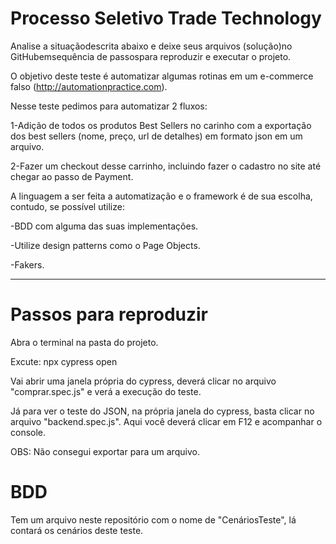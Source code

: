 # Processo Seletivo Trade Technology

Analise  a situaçãodescrita  abaixo  e  deixe  seus  arquivos  (solução)no GitHubemsequência de passospara reproduzir e executar o projeto.

O objetivo deste teste é automatizar algumas rotinas em um e-commerce falso (http://automationpractice.com).

Nesse teste pedimos para automatizar 2 fluxos:

1-Adição de todos os produtos Best Sellers no carinho com a exportação dos best sellers (nome, preço, url de detalhes) em formato json em um arquivo.

2-Fazer um checkout desse carrinho, incluindo fazer o cadastro no site até chegar ao passo de Payment.

A linguagem a ser feita a automatização e o framework é de sua escolha, contudo, se possível utilize:

-BDD com alguma das suas implementações.

-Utilize design patterns como o Page Objects.

-Fakers.

------------------------------------------

# Passos para reproduzir

Abra o terminal na pasta do projeto.

Excute: npx cypress open

Vai abrir uma janela própria do cypress, deverá clicar no arquivo "comprar.spec.js" e verá a execução do teste.

Já para ver o teste do JSON, na própria janela do cypress, basta clicar no arquivo "backend.spec.js". Aqui você deverá clicar em F12 e acompanhar o console.

OBS: Não consegui exportar para um arquivo.

# BDD

Tem um arquivo neste repositório com o nome de "CenáriosTeste", lá contará os cenários deste teste.
